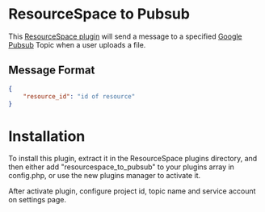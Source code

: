 # ResourceSpace to Pubsub

This [ResourceSpace plugin](https://www.resourcespace.com/knowledge-base/developers/modifications-and-writing-your-own-plugin) will send a message to a specified [Google Pubsub](https://cloud.google.com/pubsub) Topic when a user uploads a file.

## Message Format

```json
{
    "resource_id": "id of resource"
}
```

# Installation

To install this plugin, extract it in the ResourceSpace plugins directory, and then either add "resourcespace_to_pubsub" to your plugins array in config.php, or use the new plugins manager to activate it.

After activate plugin, configure project id, topic name and service account on settings page.
